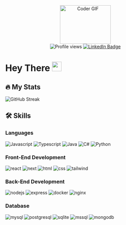 <div id="header" align="center">
  <img src="https://media.giphy.com/media/v1.Y2lkPTc5MGI3NjExZjVmZmY5YTQwNWQ1OTk3YTVkOGI1YTZjNDk4MWJjMjEzMDEyMmQ0ZiZjdD1z/3iyKHMIKg5VWG6qHUm/giphy.gif" width="160" height="121" alt="Coder GIF"/>
  <div id="badges">
     <img src="https://komarev.com/ghpvc/?username=Olivier-OG&style=for-the-badge&color=blue" alt="Profile views"/>
    <a href="https://www.linkedin.com/in/olivier-gilquin-293112238/" target="_blank"> 
      <img src="https://img.shields.io/badge/LinkedIn-blue?logo=linkedin&logoColor=white&style=for-the-badge" alt="LinkedIn Badge"/>
    </a>
  </div>
</div>

# Hey There <img src="https://media.giphy.com/media/hvRJCLFzcasrR4ia7z/giphy.gif" width="30px"/>

## 🔥 My Stats

![GitHub Streak](http://github-readme-streak-stats.herokuapp.com?user=Olivier-OG&theme=dark&hide_border=true&date_format=j%20M%5B%20Y%5D&mode=daily)

<!-- ![GitHub Langs](https://github-readme-stats.vercel.app/api/top-langs/?username=Olivier-OG&layout=compact&theme=blue-green) -->

## 🛠️ Skills


### Languages

![Javascript](https://img.shields.io/badge/JavaScript-323330?style=for-the-badge&logo=javascript&logoColor=F7DF1E)
![Typescript](https://shields.io/badge/TypeScript-3178C6?logo=TypeScript&logoColor=FFF&style=for-the-badge)
![Java](https://img.shields.io/badge/Java-ED8B00?style=for-the-badge&logo=openjdk&logoColor=white)
![C#](https://img.shields.io/badge/C%23-035375?style=for-the-badge&logo=C%20sharp&logoColor=white)
![Python](https://img.shields.io/badge/Python-3776AB?style=for-the-badge&logo=python&logoColor=white)


### Front-End Development

![react](https://img.shields.io/badge/React-20232A?style=for-the-badge&logo=react&logoColor=61DAFB)
![next](https://img.shields.io/badge/Next-000000?style=for-the-badge&logo=nextdotjs&logoColor=FFFFFF)
![html](https://img.shields.io/badge/HTML5-E34F26?style=for-the-badge&logo=html5&logoColor=white)
![css](https://img.shields.io/badge/CSS3-1572B6?style=for-the-badge&logo=css3&logoColor=white)
![tailwind](https://img.shields.io/badge/Tailwind_CSS-38B2AC?style=for-the-badge&logo=tailwind-css&logoColor=white)

### Back-End Development

![nodejs](https://img.shields.io/badge/Node.js-43853D?style=for-the-badge&logo=node.js&logoColor=white)
![express](https://img.shields.io/badge/Express-000000?style=for-the-badge&logo=express&logoColor=white)
![docker](https://img.shields.io/badge/Docker-0db7ed?style=for-the-badge&logo=docker&logoColor=white)
![nginx](https://img.shields.io/badge/Nginx-009900?style=for-the-badge&logo=nginx&logoColor=white)

### Database

![mysql](https://img.shields.io/badge/MySQL-cc6600?style=for-the-badge&logo=mysql&logoColor=white)
![postgresql](https://img.shields.io/badge/PostgreSQL-316192?style=for-the-badge&logo=postgresql&logoColor=white)
![sqlite](https://img.shields.io/badge/SQLite-0099ff?style=for-the-badge&logo=sqlite&logoColor=white)
![mssql](https://img.shields.io/badge/MS_SQL-999966?style=for-the-badge&logo=microsoft-sql-server&logoColor=white)
![mongodb](https://img.shields.io/badge/MongoDB-4EA94B?style=for-the-badge&logo=mongodb&logoColor=white)
